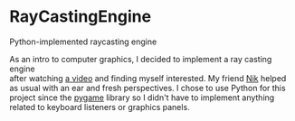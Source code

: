 # RayCastingEngine
Python-implemented raycasting engine

As an intro to computer graphics, I decided to implement a ray casting engine  
after watching [a video](https://www.youtube.com/watch?v=eOCQfxRQ2pY&t=601s) and finding myself interested. My friend [Nik](https://github.com/NikolasUntoten) helped  
as usual with an ear and fresh perspectives. I chose to use Python for this  
project since the [pygame](https://www.pygame.org/news) library so I didn't have to implement anything  
related to keyboard listeners or graphics panels.
